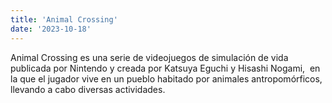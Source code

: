```yaml
---
title: 'Animal Crossing'
date: '2023-10-18'
---
```


Animal Crossing es una serie de videojuegos de simulación de vida publicada por Nintendo y creada por Katsuya Eguchi y Hisashi Nogami, ​​​​​ en la que el jugador vive en un pueblo habitado 
por animales antropomórficos, llevando a cabo diversas actividades.

